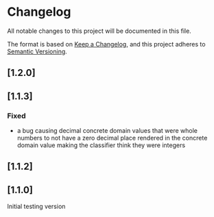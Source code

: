 # Changelog

All notable changes to this project will be documented in this file.

The format is based on [Keep a Changelog](https://keepachangelog.com/en/1.1.0/),
and this project adheres to [Semantic Versioning](https://semver.org/spec/v2.0.0.html).

## [1.2.0]

## [1.1.3]

### Fixed

- a bug causing decimal concrete domain values that were whole numbers to not have a zero decimal
  place rendered in the concrete domain value making the classifier think they were integers

## [1.1.2]

## [1.1.0]

Initial testing version